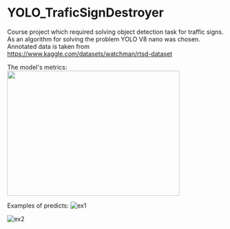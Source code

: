 # YOLO_TraficSignDestroyer

Course project which required solving object detection task for traffic signs. As an algorithm for solving the problem YOLO V8 nano was chosen.
Annotated data is taken from https://www.kaggle.com/datasets/watchman/rtsd-dataset

The model's metrics:
<img src="[https://github.com/specialo0/YOLO_TraficSignDestroyer/assets/88432149/baacbd6a-d0ad-489c-bedf-8c201b1be6f8]" width="400" height="290">


Examples of predicts:
![ex1](https://github.com/specialo0/YOLO_TraficSignDestroyer/assets/88432149/a42d42dd-af76-4c8d-88aa-90e77017f5bf)

![ex2](https://github.com/specialo0/YOLO_TraficSignDestroyer/assets/88432149/649a4886-93f0-44e0-954d-94f5e94d80d4)
